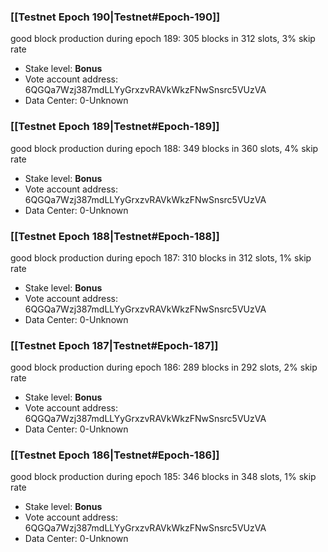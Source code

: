 ### [[Testnet Epoch 190|Testnet#Epoch-190]]
good block production during epoch 189: 305 blocks in 312 slots, 3% skip rate
* Stake level: **Bonus** 
* Vote account address: 6QGQa7Wzj387mdLLYyGrxzvRAVkWkzFNwSnsrc5VUzVA
* Data Center: 0-Unknown
### [[Testnet Epoch 189|Testnet#Epoch-189]]
good block production during epoch 188: 349 blocks in 360 slots, 4% skip rate
* Stake level: **Bonus** 
* Vote account address: 6QGQa7Wzj387mdLLYyGrxzvRAVkWkzFNwSnsrc5VUzVA
* Data Center: 0-Unknown
### [[Testnet Epoch 188|Testnet#Epoch-188]]
good block production during epoch 187: 310 blocks in 312 slots, 1% skip rate
* Stake level: **Bonus** 
* Vote account address: 6QGQa7Wzj387mdLLYyGrxzvRAVkWkzFNwSnsrc5VUzVA
* Data Center: 0-Unknown
### [[Testnet Epoch 187|Testnet#Epoch-187]]
good block production during epoch 186: 289 blocks in 292 slots, 2% skip rate
* Stake level: **Bonus** 
* Vote account address: 6QGQa7Wzj387mdLLYyGrxzvRAVkWkzFNwSnsrc5VUzVA
* Data Center: 0-Unknown
### [[Testnet Epoch 186|Testnet#Epoch-186]]
good block production during epoch 185: 346 blocks in 348 slots, 1% skip rate
* Stake level: **Bonus** 
* Vote account address: 6QGQa7Wzj387mdLLYyGrxzvRAVkWkzFNwSnsrc5VUzVA
* Data Center: 0-Unknown